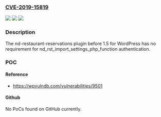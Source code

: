 ### [CVE-2019-15819](https://cve.mitre.org/cgi-bin/cvename.cgi?name=CVE-2019-15819)
![](https://img.shields.io/static/v1?label=Product&message=n%2Fa&color=blue)
![](https://img.shields.io/static/v1?label=Version&message=n%2Fa&color=blue)
![](https://img.shields.io/static/v1?label=Vulnerability&message=n%2Fa&color=brighgreen)

### Description

The nd-restaurant-reservations plugin before 1.5 for WordPress has no requirement for nd_rst_import_settings_php_function authentication.

### POC

#### Reference
- https://wpvulndb.com/vulnerabilities/9501

#### Github
No PoCs found on GitHub currently.

